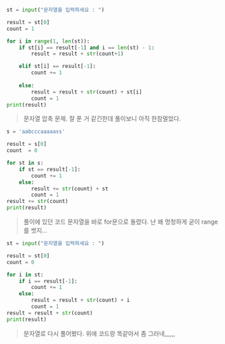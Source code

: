 ```python
st = input("문자열을 입력하세요 : ")

result = st[0]
count = 1

for i in range(1, len(st)):
    if st[i] == result[-1] and i == len(st) - 1:
        result = result + str(count+1)

    elif st[i] == result[-1]:
        count += 1
        
    else:
        result = result + str(count) + st[i]
        count = 1
print(result)
```

> 문자열 압축 문제. 잘 푼 거 같긴한데 풀이보니 아직 한참멀었다.

```python
s = 'aabcccaaaaass'

result = s[0]
count  = 0

for st in s:
    if st == result[-1]:
        count += 1
    else:
        result += str(count) + st
        count = 1
result += str(count)
print(result)
```

> 풀이에 있던 코드 문자열을 바로 for문으로 돌렸다. 난 왜 멍청하게 굳이 range를 썻지...

```python
st = input("문자열을 입력하세요 : ")

result = st[0]
count = 0

for i in st:
    if i == result[-1]:
        count += 1
    else:
        result = result + str(count) + i
        count = 1
result = result + str(count)
print(result)
```

> 문자열로 다시 풀어봤다. 위에 코드랑 똑같아서 좀 그러네,,,,,,